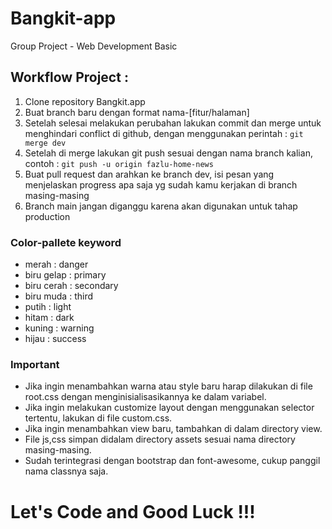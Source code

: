 # Bangkit-app
Group Project - Web Development Basic

## Workflow Project :
1. Clone repository Bangkit.app
2. Buat branch baru dengan format nama-[fitur/halaman]
3. Setelah selesai melakukan perubahan lakukan commit dan merge untuk menghindari conflict di github, dengan menggunakan perintah : `git merge dev`
5. Setelah di merge lakukan git push sesuai dengan nama branch kalian, contoh : `git push -u origin fazlu-home-news`
4. Buat pull request dan arahkan ke branch dev, isi pesan yang menjelaskan progress apa saja yg sudah kamu kerjakan di branch masing-masing
5. Branch main jangan diganggu karena akan digunakan untuk tahap production

### Color-pallete keyword
- merah : danger
- biru gelap : primary
- biru cerah : secondary
- biru muda : third
- putih : light
- hitam : dark
- kuning : warning
- hijau : success

### Important
- Jika ingin menambahkan warna atau style baru harap dilakukan di file root.css dengan menginisialisasikannya ke dalam variabel.
- Jika ingin melakukan customize layout dengan menggunakan selector tertentu, lakukan di file custom.css.
- Jika ingin menambahkan view baru, tambahkan di dalam directory view.
- File js,css simpan didalam directory assets sesuai nama directory masing-masing.
- Sudah terintegrasi dengan bootstrap dan font-awesome, cukup panggil nama classnya saja.

# Let's Code and Good Luck !!!
